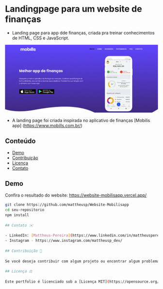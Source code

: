 # Landingpage para um website de finanças

- Landing page para app dde finanças, criada pra treinar conhecimentos de HTML, CSS e JavaScript.

![Resultado do projeto](images/thumbnail.png)

-  A landing page foi criada inspirada no aplicativo de finanças [Mobilis app] (https://www.mobills.com.br/)

## Conteúdo

- [Demo](#demo)
- [Contribuição](#contribuição)
- [Licença](#licença)
- [Contato](#contato)

## Demo

Confira o resultado do website: https://website-mobilisapp.vercel.app/


```bash
git clone https://github.com/mattheusp/Website-Mobilisapp
cd seu-repositorio
npm install

## Contato ✉️

- LinkedIn: [Mattheus-Pereira](https://www.linkedin.com/in/mattheuspereira/)
- Instagram - https://www.instagram.com/mattheusp_dev/

## Contribuição 🤝

Se você deseja contribuir com algum projeto ou encontrar algum problema, fique à vontade para abrir uma nova issue ou enviar um pull request. Toda contribuição é bem-vinda!

## Licença ⚖️

Este portfolio é licenciado sob a [Licença MIT](https://opensource.org/licenses/MIT).